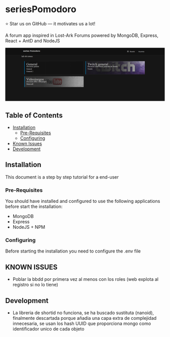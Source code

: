 # seriesPomodoro

:star: Star us on GitHub — it motivates us a lot!

A forum app inspired in Lost-Ark Forums powered by MongoDB, Express, React + AntD and NodeJS

![frontend](./assets/screenshot1.png)

## Table of Contents

- [Installation](#installation)
    - [Pre-Requisites](#pre-requisites)
    - [Configuring](#configuring)
- [Known Issues](#known-issues)
- [Development](#development)


## Installation

This document is a step by step tutorial for a end-user

### Pre-Requisites

You should have installed and configured to use the following applications before start the installation:

* MongoDB
* Express
* NodeJS + NPM

### Configuring

Before starting the installation you need to configure the .env file



## KNOWN ISSUES
* Poblar la bbdd por primera vez al menos con los roles (web explota al registro si no lo tiene)






## Development

* La libreria de shortid no funciona, se ha buscado sustituta (nanoid), finalmente descartada porque añadia una capa extra de complejidad innecesaria, se usan los hash UUID que proporciona mongo como identificador unico de cada objeto

